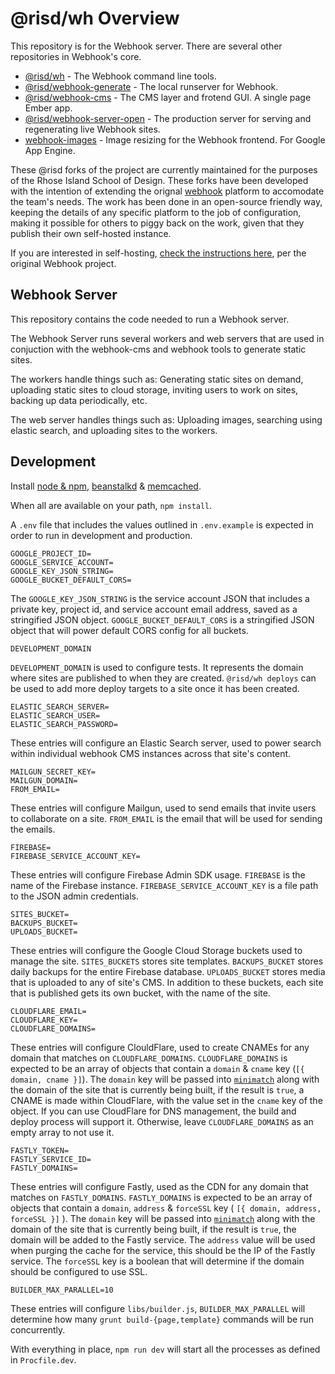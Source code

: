 # @risd/wh Overview

This repository is for the Webhook server. There are several other repositories in Webhook's core.

* [@risd/wh](https://github.com/risd/webhook) - The Webhook command line tools.
* [@risd/webhook-generate](https://github.com/risd/webhook-generate) - The local runserver for Webhook.
* [@risd/webhook-cms](https://github.com/risd/webhook-cms) - The CMS layer and frotend GUI. A single page Ember app.
* [@risd/webhook-server-open](https://github.com/risd/webhook-server-open) - The production server for serving and regenerating live Webhook sites.
* [webhook-images](https://github.com/risd/webhook-images) - Image resizing for the Webhook frontend. For Google App Engine.

These @risd forks of the project are currently maintained for the purposes of the Rhose Island School of Design. These forks have been developed with the intention of extending the orignal [webhook](http://www.webhook.com) platform to accomodate the team's needs. The work has been done in an open-source friendly way, keeping the details of any specific platform to the job of configuration, making it possible for others to piggy back on the work, given that they publish their own self-hosted instance.

If you are interested in self-hosting, [check the instructions here](http://www.webhook.com/docs/self-host-webhook/), per the original Webhook project.


## Webhook Server

This repository contains the code needed to run a Webhook server.

The Webhook Server runs several workers and web servers that are used in conjuction with the webhook-cms and webhook tools to generate static sites.

The workers handle things such as: Generating static sites on demand, uploading static sites to cloud storage, inviting users to work on sites, backing up data periodically, etc.

The web server handles things such as: Uploading images, searching using elastic search, and uploading sites to the workers.


## Development

Install [node & npm](https://nodejs.org/en/download/), [beanstalkd](http://kr.github.io/beanstalkd/download.html) & [memcached](https://memcached.org/downloads).

When all are available on your path, `npm install`.

A `.env` file that includes the values outlined in `.env.example` is expected in order to run in development and production.

```
GOOGLE_PROJECT_ID=
GOOGLE_SERVICE_ACCOUNT=
GOOGLE_KEY_JSON_STRING=
GOOGLE_BUCKET_DEFAULT_CORS=
```

The `GOOGLE_KEY_JSON_STRING` is the service account JSON that includes a private key, project id, and service account email address, saved as a stringified JSON object. `GOOGLE_BUCKET_DEFAULT_CORS` is a stringified JSON object that will power default CORS config for all buckets.

```
DEVELOPMENT_DOMAIN
```

`DEVELOPMENT_DOMAIN` is used to configure tests. It represents the domain where sites are published to when they are created. `@risd/wh deploys` can be used to add more deploy targets to a site once it has been created.

```
ELASTIC_SEARCH_SERVER=
ELASTIC_SEARCH_USER=
ELASTIC_SEARCH_PASSWORD=
```

These entries will configure an Elastic Search server, used to power search within individual webhook CMS instances across that site's content.

```
MAILGUN_SECRET_KEY=
MAILGUN_DOMAIN=
FROM_EMAIL=
```

These entries will configure Mailgun, used to send emails that invite users to collaborate on a site. `FROM_EMAIL` is the email that will be used for sending the emails.

```
FIREBASE=
FIREBASE_SERVICE_ACCOUNT_KEY=
```

These entries will configure Firebase Admin SDK usage. `FIREBASE` is the name of the Firebase instance. `FIREBASE_SERVICE_ACCOUNT_KEY` is a file path to the JSON admin credentials.


```
SITES_BUCKET=
BACKUPS_BUCKET=
UPLOADS_BUCKET=
```

These entries will configure the Google Cloud Storage buckets used to manage the site. `SITES_BUCKETS` stores site templates. `BACKUPS_BUCKET` stores daily backups for the entire Firebase database. `UPLOADS_BUCKET` stores media that is uploaded to any of site's CMS. In addition to these buckets, each site that is published gets its own bucket, with the name of the site.

```
CLOUDFLARE_EMAIL=
CLOUDFLARE_KEY=
CLOUDFLARE_DOMAINS=
```

These entries will configure ClouldFlare, used to create CNAMEs for any domain that matches on `CLOUDFLARE_DOMAINS`. `CLOUDFLARE_DOMAINS` is expected to be an array of objects that contain a `domain` & `cname` key (`[{ domain, cname }]`). The `domain` key will be passed into [`minimatch`][minimatch] along with the domain of the site that is currently being built, if the result is `true`, a CNAME is made within CloudFlare, with the value set in the `cname` key of the object. If you can use CloudFlare for DNS management, the build and deploy process will support it. Otherwise, leave `CLOUDFLARE_DOMAINS` as an empty array to not use it.

```
FASTLY_TOKEN=
FASTLY_SERVICE_ID=
FASTLY_DOMAINS=
```

These entries will configure Fastly, used as the CDN for any domain that matches on `FASTLY_DOMAINS`. `FASTLY_DOMAINS` is expected to be an array of objects that contain a `domain`, `address` & `forceSSL` key ( `[{ domain, address, forceSSL }]` ). The `domain` key will be passed into [`minimatch`][minimatch] along with the domain of the site that is currently being built, if the result is `true`, the domain will be added to the Fastly service. The `address` value will be used when purging the cache for the service, this should be the IP of the Fastly service. The `forceSSL` key is a boolean that will determine if the domain should be configured to use SSL.

```
BUILDER_MAX_PARALLEL=10
```

These entries will configure `libs/builder.js`, `BUILDER_MAX_PARALLEL` will determine how many `grunt build-{page,template}` commands will be run concurrently.

With everything in place, `npm run dev` will start all the processes as defined in `Procfile.dev`.

[minimatch]:https://www.npmjs.com/package/minimatch
